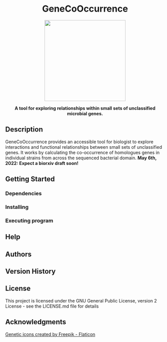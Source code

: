 
<h1 align="center">GeneCoOccurrence</h1>

<p align="center">
  <img width="256" height="256" src="https://user-images.githubusercontent.com/35710809/167226809-ea5ec455-674c-4111-a1b0-acb84f29b3ee.png">
</p>
<p align="center"><b>
A tool for exploring relationships within small sets of unclassified microbial genes.
</p></b>


## Description

GeneCoOccurrence provides an accessible tool for biologist to explore interactions and functional relationships between small sets of unclassified genes. It works by calculating the co-occurrence of homologues genes in individual strains from across the sequenced bacterial domain. **May 6th, 2022: Expect a biorxiv draft soon!**


## Getting Started

### Dependencies

<!-- * Describe any prerequisites, libraries, OS version, etc., needed before installing program.
* ex. Windows 10. -->


### Installing
<!-- * How/where to download your program
* Any modifications needed to be made to files/folders -->


### Executing program
<!-- * How to run the program
* Step-by-step bullets -->
<!--
```
code blocks for commands
```-->

## Help
<!-- Any advise for common problems or issues.
```
command to run if program contains helper info
``` -->


## Authors
<!-- Contributors names and contact info

ex. Dominique Pizzie  
ex. [@DomPizzie](https://twitter.com/dompizzie) -->


## Version History
<!--
* 0.2
    * Various bug fixes and optimizations
    * See [commit change]() or See [release history]()
* 0.1
    * Initial Release
-->
## License

This project is licensed under the GNU General Public License, version 2 License - see the LICENSE.md file for details

## Acknowledgments
<a href="https://www.flaticon.com/free-icons/genetic" title="genetic icons">Genetic icons created by Freepik - Flaticon</a>
<!--
Inspiration, code snippets, etc.
* [awesome-readme](https://github.com/matiassingers/awesome-readme)
* [PurpleBooth](https://gist.github.com/PurpleBooth/109311bb0361f32d87a2)
* [dbader](https://github.com/dbader/readme-template)
* [zenorocha](https://gist.github.com/zenorocha/4526327)
* [fvcproductions](https://gist.github.com/fvcproductions/1bfc2d4aecb01a834b46)
THIS README from https://gist.github.com/DomPizzie/7a5ff55ffa9081f2de27c315f5018afc
-->
